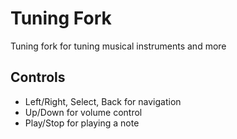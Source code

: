 # Tuning Fork

Tuning fork for tuning musical instruments and more

## Controls

- Left/Right, Select, Back for navigation
- Up/Down for volume control
- Play/Stop for playing a note
